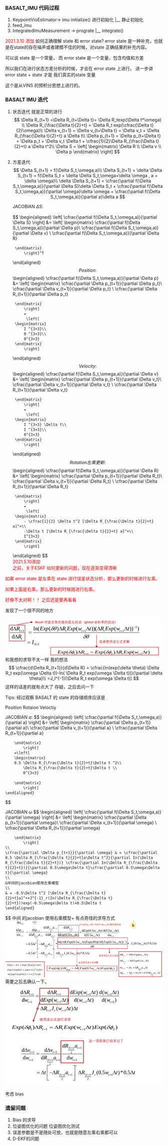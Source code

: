 <!--
 * @Author: Liu Weilong
 * @Date: 2021-05-10 08:56:51
 * @LastEditors: Liu Weilong 
 * @LastEditTime: 2021-05-10 17:10:45
 * @FilePath: /Codes/47. basalt/code/imu.md
 * @Description: 
-->
### BASALT_IMU 代码过程
1. KeypointVioEstimator-> imu initialize() 进行初始化
   |__ 静止初始化
2. feed_imu
3. IntegratedImuMeasurement -> prograte
   |__ integrate()

<font color = "Red"> 2021.3.10 添加 </font>
如何正确理解 state 和 error state?
error state 是一种补充，也就是在state的存在噪声或者建模不佳的时候，对state 正确结果的补充内容。

可以说 state 是一个常量， 而 error state 是一个变量，包含均值和方差

所以我们在进行状态方差分析的时候，才会在 error state 上进行。 进一步讲 error state + state 才是 我们真实的state 变量

这个是从VINS 的预积分思想上进行的。

### BASALT IMU 迭代
1. 状态迭代 就是正常的进行
   $$
    \Delta R_{t+1} =\Delta R_{t+\Delta t}= \Delta R_texp(\Delta t*\omega) \\
    \Delta R_{\frac{\Delta t}{2}+t} = \Delta R_t exp(\cfrac{\Delta t}{2}\omega)\\
    \Delta v_{t+1} = \Delta v_{t+\Delta t} = \Delta v_t + \Delta R_{\frac{\Delta t}{2}+t} a \Delta t\\
    \Delta p_{t+1} = \Delta p_{t+\Delta t} = \Delta p_t + \Delta v_t \Delta t + \cfrac{1}{2}\Delta R_{\frac{\Delta t}{2}+t} a \Delta t^2\\
    \Delta S = \left[
        \begin{matrix}
            \Delta R \\
            \Delta v \\
            \Delta p
        \end{matrix}
        \right]
   $$
2. 方差迭代
   $$
    \Delta S_{t+1} = f(\Delta S_t,\omega,a)\\
    \Delta S_{t+1} + \delta \Delta S_{t+1} = f(\Delta S_t + \delta \Delta S_t,\omega+\delta \omega , a + \delta \omega)\\
    \delta \Delta S_{t+1} = \cfrac{\partial f(\Delta S_t,\omega,a)}{\partial \Delta S}\delta \Delta S_t + \cfrac{\partial f(\Delta S_t,\omega,a)}{\partial \omega}\delta \omega +
    \cfrac{\partial f(\Delta S_t,\omega,a)}{\partial a}\delta a
   $$

   JACOBIAN $\Delta S$:<br>
   <br>
   $$
   \begin{aligned}
    \left[
        \cfrac{\partial f(\Delta S_t,\omega,a)}{\partial \Delta S}
        \right]
        &= 
        \left[
        \begin{matrix}
            \cfrac{\partial f(\Delta S_t,\omega,a)}{\partial \Delta p}\\
            \cfrac{\partial f(\Delta S_t,\omega,a)}{\partial \Delta v} \\
            \cfrac{\partial f(\Delta S_t,\omega,a)}{\partial \Delta R}
       
        \end{matrix}
            \right]^T
    \end{aligned}
    $$
    Position:
    $$
    \begin{aligned}
    \cfrac{\partial f(\Delta S_t,\omega,a)}{\partial \Delta p} &=
     \left[
        \begin{matrix}
            \cfrac{\partial \Delta p_{t+1}}{\partial \Delta p_t}\\
            \cfrac{\partial \Delta v_{t+1}}{\partial \Delta p_t} \\
            \cfrac{\partial \Delta R_{t+1}}{\partial \Delta p_t}
       
        \end{matrix}
            \right]
            =
             \left[
        \begin{matrix}
            I ^{3×3}\\
            0 ^{3×3}\\
            0^{3×3}
        \end{matrix}
            \right]    
   \end{aligned}
   $$   
   Velocity:
    $$
    \begin{aligned}
    \cfrac{\partial f(\Delta S_t,\omega,a)}{\partial \Delta v} &=
     \left[
        \begin{matrix}
            \cfrac{\partial \Delta p_{t+1}}{\partial \Delta v_t}\\
            \cfrac{\partial \Delta v_{t+1}}{\partial \Delta v_t} \\
            \cfrac{\partial \Delta R_{t+1}}{\partial \Delta v_t}
       
        \end{matrix}
            \right]
            =
             \left[
        \begin{matrix}
            I ^{3×3} \Delta t\\
            I ^{3×3}\\
            0^{3×3}
        \end{matrix}
            \right]    
   \end{aligned}
   $$   
   Rotation 左乘更新:
$$
    \begin{aligned}
    \cfrac{\partial f(\Delta S_t,\omega,a)}{\partial \Delta R} &=
     \left[
        \begin{matrix}
            \cfrac{\partial \Delta p_{t+1}}{\partial \Delta R_t}\\
            \cfrac{\partial \Delta v_{t+1}}{\partial \Delta R_t} \\
            \cfrac{\partial \Delta R_{t+1}}{\partial \Delta R_t}
       
        \end{matrix}
            \right]
            =
             \left[
        \begin{matrix}
            - \cfrac{1}{2} \Delta t^2 [\Delta R_{\frac{\Delta t}{2}+t} a]^×\\
            -\Delta t [\Delta R_{\frac{\Delta t}{2}+t} a]^×\\
            I^{3×3}
        \end{matrix}
            \right]    
   \end{aligned}
   $$   
<font color="Red">2021.5.10添加<br>
之前，关于ESKF 如何更新的问题，现在逐渐变得清晰<br>

如果 error state 是左乘在 state 进行误差状态分析，那么更新的时候进行左乘。

如果上面是右乘，那么更新的时候就进行右乘。

好像不太对啊！！ 之后还是要再看看



</font>
发现了一个很不同的地方

![](./../pic/1.png)
和我想的求导不太一样
我的想法
$$ 
\cfrac{d\Delta R_{t+1}}{d\Delta R} = \cfrac{In(exp(\delta \theta) \Delta R_t exp(\omega \Delta t))-In( \Delta R_t exp(\omega \Delta t))}{\partial \delta \theta}\\
=J_l^{-1}(\Delta R_t exp(\omega \Delta t))
$$
这样的话差的就有点大了
存疑，之后去问一下


   

Tips: 经过观察 BASALT 的 state 的存储顺序应该是 

Position Rotaion Veloctiy

JACOBIAN $a$:
$$
    \begin{aligned}
    \left[
        \cfrac{\partial f(\Delta S_t,\omega,a)}{\partial a}
        \right]
        &= 
        \left[
        \begin{matrix}
        \cfrac{\partial \Delta p_{t+1}}{\partial a}\\
            \cfrac{\partial \Delta v_{t+1}}{\partial a} \\
            \cfrac{\partial \Delta R_{t+1}}{\partial a}
       
        \end{matrix}
            \right]
        =\left[
        \begin{matrix}
        0.5 \Delta R_{\frac{\Delta t}{2}+t}\Delta t ^2\\
            \Delta R_{\frac{\Delta t}{2}+t}\Delta t \\
            0^{3×3}
       
        \end{matrix}
            \right]
    \end{aligned}
$$

JACOBIAN $\omega$
$$
    \begin{aligned}
    \left[
        \cfrac{\partial f(\Delta S_t,\omega,a)}{\partial \omega}
        \right]
        &= 
        \left[
        \begin{matrix}
        \cfrac{\partial \Delta p_{t+1}}{\partial \omega}\\
            \cfrac{\partial \Delta v_{t+1}}{\partial \omega} \\
            \cfrac{\partial \Delta R_{t+1}}{\partial \omega}
       
        \end{matrix}
            \right]
    \\
    \cfrac{\partial \Delta p_{t+1}}{\partial \omega} & = \cfrac{\partial 0.5 \Delta R_{\frac{\Delta t}{2}+t}a\Delta t^2}{\partial In(\Delta R_{\frac{\Delta t}{2}+t})} \cfrac{\partial In(\Delta R_{\frac{\Delta t}{2}+t})}{\partial 0.5\omega\Delta t}\cfrac{\partial 0.5\omega\Delta t}{\partial \omega}
    \\
    &中间的jacobian使用左乘模型
    \\
    & = -0.5\Delta t^2 [\Delta R_{\frac{\Delta t}{2}+t}a]^××J^{-1}_r(In(\Delta R_{\frac{\Delta t}{2}+t}))exp(-0.5\omega\Delta t)×0.5\Delta t  
    \end{aligned}
$$
中间 的jacobian 使用右乘模型+ 有点奇怪的求导方式
![](./../pic/2.png)
需要之后去确认一下。
![](./../pic/3.png)

考虑 bias

### 遗留问题
1. Bias 的求导
2. 位姿图优化的问题 位姿图优化测试
3. 误差参数是不是随处可放，也就是随意左乘右乘都可以
4. D-EKF的问题









